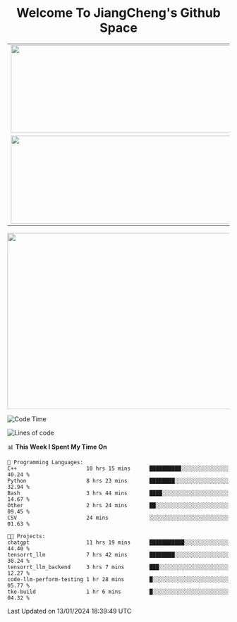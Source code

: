 <h1 align="center">Welcome To JiangCheng's Github Space</h1>

<table align="center" frame="void" rules="none" >
  <tr>
    <td>
      <div align="center"> <img height="200px" width="500px"  src="https://github-readme-stats.vercel.app/api?username=thisjiang&hide_title=true&hide_border=true&layout=compact&show_icons=trueline_height=21&text_color=000&icon_color=000&bg_color=0,ea6161,ffc64d,fffc4d,52fa5a&theme=graywhite" /> </div>
    </td>
    <td>
      <div align="center"> <img height="200px" width="500px" src="https://github-readme-stats.vercel.app/api/top-langs/?username=thisjiang&hide_title=true&hide_border=true&layout=compact&langs_count=6&text_color=000&icon_color=fff&bg_color=0,52fa5a,4dfcff,c64dff&theme=graywhite" /> </div>
    </td>
  </tr>
  <tr>
    <td>
      <div align="center"> <img height="200px" width="500px" src="https://github-readme-streak-stats.herokuapp.com/?user=thisjiang&hide_title=true&hide_border=true&layout=compact&langs_count=6" /> </div>
    </td>
    <td>
      <div align="center"> 
      <a href="https://github.com/" target="_blank"><img style="margin: 10px" src="https://profilinator.rishav.dev/skills-assets/git-scm-icon.svg" alt="Git" height="50" /></a>  
      <a href="https://www.linux.org/" target="_blank"><img style="margin: 10px" src="https://profilinator.rishav.dev/skills-assets/linux-original.svg" alt="Linux" height="50" /></a>  
      <a href="https://www.gnu.org/software/bash/" target="_blank"><img style="margin: 10px" src="https://profilinator.rishav.dev/skills-assets/gnu_bash-icon.svg" alt="Bash" height="50" /></a>  
      </div>
    </td>
  </tr>
</table>

<div align="center"> <img height="400px" width="1000px" src="https://github-readme-activity-graph.cyclic.app/graph?username=thisjiang&theme=react&hide_title=true&hide_border=true&layout=compact&langs_count=6" /> </div></td>

<!--START_SECTION:waka-->
![Code Time](http://img.shields.io/badge/Code%20Time-758%20hrs%2039%20mins-blue)

![Lines of code](https://img.shields.io/badge/From%20Hello%20World%20I%27ve%20Written-457.9%20thousand%20lines%20of%20code-blue)

📊 **This Week I Spent My Time On** 

```text
💬 Programming Languages: 
C++                      10 hrs 15 mins      ██████████░░░░░░░░░░░░░░░   40.24 % 
Python                   8 hrs 23 mins       ████████░░░░░░░░░░░░░░░░░   32.94 % 
Bash                     3 hrs 44 mins       ████░░░░░░░░░░░░░░░░░░░░░   14.67 % 
Other                    2 hrs 24 mins       ██░░░░░░░░░░░░░░░░░░░░░░░   09.45 % 
CSV                      24 mins             ░░░░░░░░░░░░░░░░░░░░░░░░░   01.63 % 

🐱‍💻 Projects: 
chatgpt                  11 hrs 19 mins      ███████████░░░░░░░░░░░░░░   44.40 % 
tensorrt_llm             7 hrs 42 mins       ████████░░░░░░░░░░░░░░░░░   30.24 % 
tensorrt_llm_backend     3 hrs 7 mins        ███░░░░░░░░░░░░░░░░░░░░░░   12.27 % 
code-llm-perform-testing 1 hr 28 mins        █░░░░░░░░░░░░░░░░░░░░░░░░   05.77 % 
tke-build                1 hr 6 mins         █░░░░░░░░░░░░░░░░░░░░░░░░   04.32 % 
```


 Last Updated on 13/01/2024 18:39:49 UTC
<!--END_SECTION:waka-->
